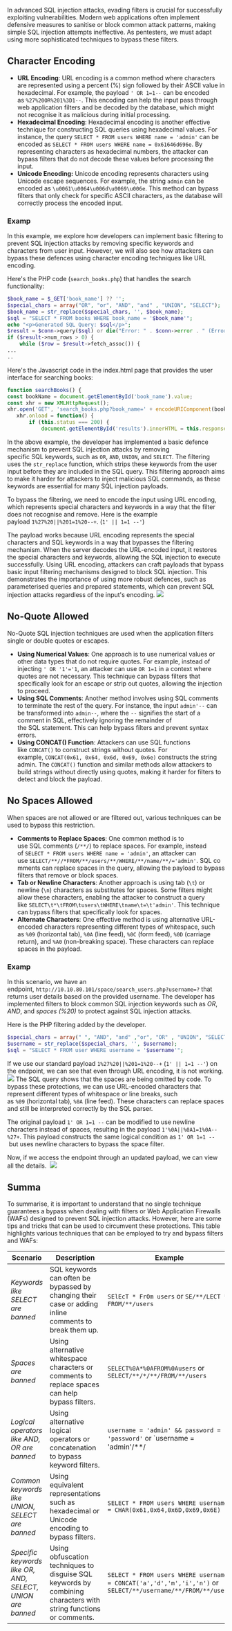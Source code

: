 In advanced SQL injection attacks, evading filters is crucial for successfully exploiting vulnerabilities. Modern web applications often implement defensive measures to sanitise or block common attack patterns, making simple SQL injection attempts ineffective. As pentesters, we must adapt using more sophisticated techniques to bypass these filters. 

## Character Encoding
- **URL Encoding**: URL encoding is a common method where characters are represented using a percent (%) sign followed by their ASCII value in hexadecimal. For example, the payload `' OR 1=1--` can be encoded as `%27%20OR%201%3D1--`. This encoding can help the input pass through web application filters and be decoded by the database, which might not recognise it as malicious during initial processing.
- **Hexadecimal Encoding**: Hexadecimal encoding is another effective technique for constructing SQL queries using hexadecimal values. For instance, the query `SELECT * FROM users WHERE name = 'admin'` can be encoded as `SELECT * FROM users WHERE name = 0x61646d696e`. By representing characters as hexadecimal numbers, the attacker can bypass filters that do not decode these values before processing the input.
- **Unicode Encoding:** Unicode encoding represents characters using Unicode escape sequences. For example, the string `admin` can be encoded as `\u0061\u0064\u006d\u0069\u006e`. This method can bypass filters that only check for specific ASCII characters, as the database will correctly process the encoded input.

### Examp
In this example, we explore how developers can implement basic filtering to prevent SQL injection attacks by removing specific keywords and characters from user input. However, we will also see how attackers can bypass these defences using character encoding techniques like URL encoding.

Here's the PHP code (`search_books.php`) that handles the search functionality:
```php
$book_name = $_GET['book_name'] ?? '';
$special_chars = array("OR", "or", "AND", "and" , "UNION", "SELECT");
$book_name = str_replace($special_chars, '', $book_name);
$sql = "SELECT * FROM books WHERE book_name = '$book_name'";
echo "<p>Generated SQL Query: $sql</p>";
$result = $conn->query($sql) or die("Error: " . $conn->error . " (Error Code: " . $conn->errno . ")");
if ($result->num_rows > 0) {
    while ($row = $result->fetch_assoc()) {
...
..
```

Here's the Javascript code in the index.html page that provides the user interface for searching books:
```javascript
function searchBooks() {
const bookName = document.getElementById('book_name').value;
const xhr = new XMLHttpRequest();
xhr.open('GET', 'search_books.php?book_name=' + encodeURIComponent(bookName), true);
   xhr.onload = function() {
       if (this.status === 200) {
           document.getElementById('results').innerHTML = this.responseText;
```

In the above example, the developer has implemented a basic defence mechanism to prevent SQL injection attacks by removing specific SQL keywords, such as `OR`, `AND`, `UNION`, and `SELECT`. The filtering uses the `str_replace` function, which strips these keywords from the user input before they are included in the SQL query. This filtering approach aims to make it harder for attackers to inject malicious SQL commands, as these keywords are essential for many SQL injection payloads.

To bypass the filtering, we need to encode the input using URL encoding, which represents special characters and keywords in a way that the filter does not recognise and remove. Here is the example payload `1%27%20||%201=1%20--+`.  (`1' || 1=1 --'`)

The payload works because URL encoding represents the special characters and SQL keywords in a way that bypasses the filtering mechanism. When the server decodes the URL-encoded input, it restores the special characters and keywords, allowing the SQL injection to execute successfully. Using URL encoding, attackers can craft payloads that bypass basic input filtering mechanisms designed to block SQL injection. This demonstrates the importance of using more robust defences, such as parameterised queries and prepared statements, which can prevent SQL injection attacks regardless of the input's encoding.
	![](Pasted%20image%2020241210175706.png)
	
## No-Quote Allowed
No-Quote SQL injection techniques are used when the application filters single or double quotes or escapes.  
- **Using Numerical Values**: One approach is to use numerical values or other data types that do not require quotes. For example, instead of injecting `' OR '1'='1`, an attacker can use `OR 1=1` in a context where quotes are not necessary. This technique can bypass filters that specifically look for an escape or strip out quotes, allowing the injection to proceed.
- **Using SQL Comments**: Another method involves using SQL comments to terminate the rest of the query. For instance, the input `admin'--` can be transformed into `admin--`, where the `--` signifies the start of a comment in SQL, effectively ignoring the remainder of the SQL statement. This can help bypass filters and prevent syntax errors.
- **Using CONCAT() Function**: Attackers can use SQL functions like `CONCAT()` to construct strings without quotes. For example, `CONCAT(0x61, 0x64, 0x6d, 0x69, 0x6e)` constructs the string admin. The `CONCAT()` function and similar methods allow attackers to build strings without directly using quotes, making it harder for filters to detect and block the payload.

## No Spaces Allowed
When spaces are not allowed or are filtered out, various techniques can be used to bypass this restriction.
- **Comments to Replace Spaces**: One common method is to use SQL comments (`/**/`) to replace spaces. For example, instead of `SELECT * FROM users WHERE name = 'admin'`, an attacker can use `SELECT/**//*FROM/**/users/**/WHERE/**/name/**/='admin'`. SQL comments can replace spaces in the query, allowing the payload to bypass filters that remove or block spaces.
- **Tab or Newline Characters**: Another approach is using tab (`\t`) or newline (`\n`) characters as substitutes for spaces. Some filters might allow these characters, enabling the attacker to construct a query like `SELECT\t*\tFROM\tusers\tWHERE\tname\t=\t'admin'`. This technique can bypass filters that specifically look for spaces.
- **Alternate Characters**: One effective method is using alternative URL-encoded characters representing different types of whitespace, such as `%09` (horizontal tab), `%0A` (line feed), `%0C` (form feed), `%0D` (carriage return), and `%A0` (non-breaking space). These characters can replace spaces in the payload.

### Examp
In this scenario, we have an endpoint, `http://10.10.80.101/space/search_users.php?username=?` that returns user details based on the provided username. 
	The developer has implemented filters to block common SQL injection keywords such as *OR*, *AND*, and *spaces* *(%20)* to protect against SQL injection attacks.

Here is the PHP filtering added by the developer.
```php
$special_chars = array(" ", "AND", "and" ,"or", "OR" , "UNION", "SELECT");
$username = str_replace($special_chars, '', $username);
$sql = "SELECT * FROM user WHERE username = '$username'";
```

If we use our standard payload `1%27%20||%201=1%20--+` (`1' || 1=1 --'`) on the endpoint, we can see that even through URL encoding, it is not working.
	![](Pasted%20image%2020241210180150.png)
The SQL query shows that the spaces are being omitted by code. To bypass these protections, we can use URL-encoded characters that represent different types of whitespace or line breaks, such as `%09` (horizontal tab), `%0A` (line feed). These characters can replace spaces and still be interpreted correctly by the SQL parser.

The original payload `1' OR 1=1 --` can be modified to use newline characters instead of spaces, resulting in the payload `1'%0A||%0A1=1%0A--%27+`. This payload constructs the same logical condition as `1' OR 1=1 --` but uses newline characters to bypass the space filter.

Now, if we access the endpoint through an updated payload, we can view all the details. 
	![](Pasted%20image%2020241210180321.png)

## Summa
To summarise, it is important to understand that no single technique guarantees a bypass when dealing with filters or Web Application Firewalls (WAFs) designed to prevent SQL injection attacks. However, here are some tips and tricks that can be used to circumvent these protections. This table highlights various techniques that can be employed to try and bypass filters and WAFs:

| **Scenario**                                               | **Description**                                                                                                  | **Example**                                                                                                 |
| ---------------------------------------------------------- | ---------------------------------------------------------------------------------------------------------------- | ----------------------------------------------------------------------------------------------------------- |
| *Keywords like SELECT are banned*                            | SQL keywords can often be bypassed by changing their case or adding inline comments to break them up.            | `SElEcT * FrOm users` or `SE/**/LECT * FROM/**/users`                                                       |
| *Spaces are banned*                                          | Using alternative whitespace characters or comments to replace spaces can help bypass filters.                   | `SELECT%0A*%0AFROM%0Ausers` or `SELECT/**/*/**/FROM/**/users`                                               |
| *Logical operators like AND, OR are banned*                | Using alternative logical operators or concatenation to bypass keyword filters.                                  | `username = 'admin' && password = 'password'` or `username = 'admin'/**/                                    |
| *Common keywords like UNION, SELECT are banned*            | Using equivalent representations such as hexadecimal or Unicode encoding to bypass filters.                      | `SELECT * FROM users WHERE username = CHAR(0x61,0x64,0x6D,0x69,0x6E)`                                       |
| *Specific keywords like OR, AND, SELECT, UNION are banned* | Using obfuscation techniques to disguise SQL keywords by combining characters with string functions or comments. | `SELECT * FROM users WHERE username = CONCAT('a','d','m','i','n')` or `SELECT/**/username/**/FROM/**/users` |

